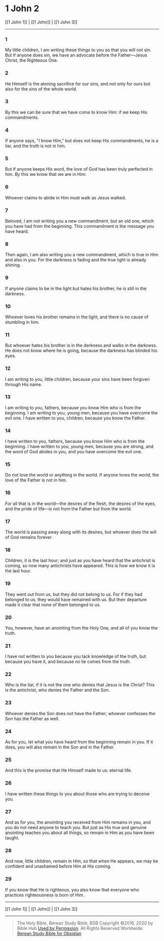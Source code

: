 # 1 John 2

[[1 John 1]] | [[1 John]] | [[1 John 3]]

---

### 1
My little children, I am writing these things to you so that you will not sin. But if anyone does sin, we have an advocate before the Father—Jesus Christ, the Righteous One.

### 2
He Himself is the atoning sacrifice for our sins, and not only for ours but also for the sins of the whole world.

### 3
By this we can be sure that we have come to know Him: if we keep His commandments.

### 4
If anyone says, "I know Him," but does not keep His commandments, he is a liar, and the truth is not in him.

### 5
But if anyone keeps His word, the love of God has been truly perfected in him. By this we know that we are in Him:

### 6
Whoever claims to abide in Him must walk as Jesus walked.

### 7
Beloved, I am not writing you a new commandment, but an old one, which you have had from the beginning. This commandment is the message you have heard.

### 8
Then again, I am also writing you a new commandment, which is true in Him and also in you. For the darkness is fading and the true light is already shining.

### 9
If anyone claims to be in the light but hates his brother, he is still in the darkness.

### 10
Whoever loves his brother remains in the light, and there is no cause of stumbling in him.

### 11
But whoever hates his brother is in the darkness and walks in the darkness. He does not know where he is going, because the darkness has blinded his eyes.

### 12
I am writing to you, little children, because your sins have been forgiven through His name.

### 13
I am writing to you, fathers, because you know Him who is from the beginning. I am writing to you, young men, because you have overcome the evil one. I have written to you, children, because you know the Father.

### 14
I have written to you, fathers, because you know Him who is from the beginning. I have written to you, young men, because you are strong, and the word of God abides in you, and you have overcome the evil one.

### 15
Do not love the world or anything in the world. If anyone loves the world, the love of the Father is not in him.

### 16
For all that is in the world—the desires of the flesh, the desires of the eyes, and the pride of life—is not from the Father but from the world.

### 17
The world is passing away along with its desires, but whoever does the will of God remains forever.

### 18
Children, it is the last hour; and just as you have heard that the antichrist is coming, so now many antichrists have appeared. This is how we know it is the last hour.

### 19
They went out from us, but they did not belong to us. For if they had belonged to us, they would have remained with us. But their departure made it clear that none of them belonged to us.

### 20
You, however, have an anointing from the Holy One, and all of you know the truth.

### 21
I have not written to you because you lack knowledge of the truth, but because you have it, and because no lie comes from the truth.

### 22
Who is the liar, if it is not the one who denies that Jesus is the Christ? This is the antichrist, who denies the Father and the Son.

### 23
Whoever denies the Son does not have the Father; whoever confesses the Son has the Father as well.

### 24
As for you, let what you have heard from the beginning remain in you. If it does, you will also remain in the Son and in the Father.

### 25
And this is the promise that He Himself made to us: eternal life.

### 26
I have written these things to you about those who are trying to deceive you.

### 27
And as for you, the anointing you received from Him remains in you, and you do not need anyone to teach you. But just as His true and genuine anointing teaches you about all things, so remain in Him as you have been taught.

### 28
And now, little children, remain in Him, so that when He appears, we may be confident and unashamed before Him at His coming.

### 29
If you know that He is righteous, you also know that everyone who practices righteousness is born of Him.

---

[[1 John 1]] | [[1 John]] | [[1 John 3]]

---

> The Holy Bible, Berean Study Bible, BSB
> Copyright &copy;2016, 2020 by Bible Hub
> [Used by Permission](https://berean.bible/terms.htm). All Rights Reserved Worldwide.
> [Berean Study Bible for Obsidian](https://github.com/gapmiss/berean-study-bible-for-obsidian)</small>

